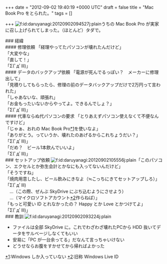 
+++
date = "2012-09-02 19:40:19 +0000 UTC"
draft = false
title = "Mac Book Pro をとられた。"
tags = []

+++
<img src="http://cdn-ak.f.st-hatena.com/images/fotolife/d/daruyanagi/20120902/20120902094527.jpg" alt="f:id:daruyanagi:20120902094527j:plain" title="f:id:daruyanagi:20120902094527j:plain" class="hatena-fotolife"/>うちの Mac Book Pro が実家に召し上げられてしまった。（ほとんど）タダで。

<div class="section">
    ### 経緯
    
<div class="section">
    #### 修理依頼
    「経理やってたパソコンが壊れたんだけど」<br/>
「大変やな」<br/>
「直して！」<br/>
「Σ(ﾟдﾟlll)」

</div>
<div class="section">
    #### データのバックアップ依頼
    「電源が死んでるっぽい？　メーカーに修理出して」<br/>
「見積りしてもらったら、修理の前のデータバックアップだけで2万円って言われた」<br/>
「しゃあないな、頑張れ」<br/>
「お金もったいないからやってよ。できるんでしょ？」<br/>
「Σ(ﾟдﾟlll)」

</div>
<div class="section">
    #### 代車ならぬ代パソコンの要求
    「とりあえずパソコン使えなくて不便なんですけど」<br/>
「じゃぁ、おれの Mac Book Pro<a href="#f1" name="fn1" title="Windows しか入っていない">*1</a>を使いなよ」<br/>
「ありがとう。っていうか、壊れたのあげるからこれちょうだい？」<br/>
「Σ(ﾟдﾟlll)」<br/>
「だめ？　ビール1本飲んでいいよ」<br/>
「Σ(ﾟдﾟlll)」

</div>
</div>
<div class="section">
    ### セットアップ依頼
    <img src="http://cdn-ak.f.st-hatena.com/images/fotolife/d/daruyanagi/20120902/20120902105556.jpg" alt="f:id:daruyanagi:20120902105556j:plain" title="f:id:daruyanagi:20120902105556j:plain" class="hatena-fotolife"/>「このパソコン、エクセルとか弥生会計とかなにも入ってないんだけど」<br/>
「そうですね」<br/>
「焼肉用意したし、ビール飲みにきなよ（≒こっちにきてセットアップしろ）」<br/>
「Σ(ﾟдﾟlll)<br/>
　…（この際、ぜんぶ SkyDrive にぶち込むようにさせよう）<br/>
　…（マイクロソフトアカウント<a href="#f2" name="fn2" title="旧称 Windows Live ID">*2</a>作らねば）」<br/>
「もっと可愛い ID とれなかったの？ Happy とか Love とかつけてよ」<br/>
「Σ(ﾟдﾟlll)」

</div>
<div class="section">
    ### 教訓
    <img src="http://cdn-ak.f.st-hatena.com/images/fotolife/d/daruyanagi/20120902/20120902093224.jpg" alt="f:id:daruyanagi:20120902093224j:plain" title="f:id:daruyanagi:20120902093224j:plain" class="hatena-fotolife"/>

<ul>
<li>ファイルは全部 SkyDrive に。これでわざわざ壊れたPCから HDD 抜いてデータをサルベージしなくてもいい</li>
<li>安易に「PC が一台余ってる」だなんて言っちゃいけない</li>
<li>どうせならお腹をすかせてから帰ればよかった</li>
</ul>
</div><div class="footnote">
<a href="#fn1" name="f1" class="footnote-number">*1</a><span class="footnote-delimiter">:</span><span class="footnote-text">Windows しか入っていない</span>
<a href="#fn2" name="f2" class="footnote-number">*2</a><span class="footnote-delimiter">:</span><span class="footnote-text">旧称 Windows Live ID</span>
</div>

